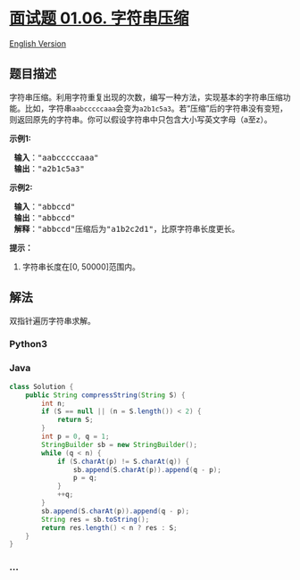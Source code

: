 # [面试题 01.06. 字符串压缩](https://leetcode.cn/problems/compress-string-lcci)

[English Version](/lcci/01.06.Compress%20String/README_EN.md)

## 题目描述

<!-- 这里写题目描述 -->
<p>字符串压缩。利用字符重复出现的次数，编写一种方法，实现基本的字符串压缩功能。比如，字符串<code>aabcccccaaa</code>会变为<code>a2b1c5a3</code>。若“压缩”后的字符串没有变短，则返回原先的字符串。你可以假设字符串中只包含大小写英文字母（a至z）。</p>

<p> <strong>示例1:</strong></p>

<pre>
<strong> 输入</strong>："aabcccccaaa"
<strong> 输出</strong>："a2b1c5a3"
</pre>

<p> <strong>示例2:</strong></p>

<pre>
<strong> 输入</strong>："abbccd"
<strong> 输出</strong>："abbccd"
<strong> 解释</strong>："abbccd"压缩后为"a1b2c2d1"，比原字符串长度更长。
</pre>

<p><strong>提示：</strong></p>

<ol>
<li>字符串长度在[0, 50000]范围内。</li>
</ol>

## 解法

<!-- 这里可写通用的实现逻辑 -->

双指针遍历字符串求解。

<!-- tabs:start -->

### **Python3**

<!-- 这里可写当前语言的特殊实现逻辑 -->



### **Java**

<!-- 这里可写当前语言的特殊实现逻辑 -->

```java
class Solution {
    public String compressString(String S) {
        int n;
        if (S == null || (n = S.length()) < 2) {
            return S;
        }
        int p = 0, q = 1;
        StringBuilder sb = new StringBuilder();
        while (q < n) {
            if (S.charAt(p) != S.charAt(q)) {
                sb.append(S.charAt(p)).append(q - p);
                p = q;
            }
            ++q;
        }
        sb.append(S.charAt(p)).append(q - p);
        String res = sb.toString();
        return res.length() < n ? res : S;
    }
}
```













### **...**

```

```


